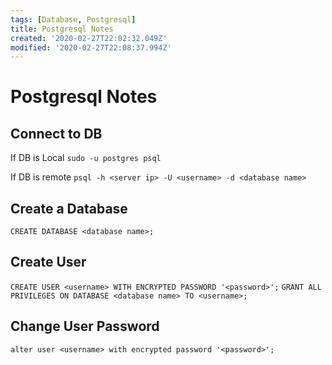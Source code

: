 ```yaml
---
tags: [Database, Postgresql]
title: Postgresql Notes
created: '2020-02-27T22:02:32.049Z'
modified: '2020-02-27T22:08:37.994Z'
---
```


# Postgresql Notes

## Connect to DB
If DB is Local
`sudo -u postgres psql`

If DB is remote
`psql -h <server ip> -U <username> -d <database name>`

## Create a Database
`CREATE DATABASE <database name>;`

## Create User
`CREATE USER <username> WITH ENCRYPTED PASSWORD '<password>';`
`GRANT ALL PRIVILEGES ON DATABASE <database name> TO <username>;`

## Change User Password
`alter user <username> with encrypted password '<password>';`
